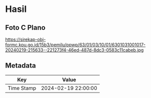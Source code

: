 # Hasil

## Foto C Plano

https://sirekap-obj-formc.kpu.go.id/15b3/pemilu/ppwp/63/01/03/10/01/6301031001017-20240219-215633--221273f4-46ed-487d-8dc3-0583c11cabeb.jpg


## Metadata

| Key        | Value               |
| ---------- | ------------------- |
| Time Stamp | 2024-02-19 22:00:00 |



